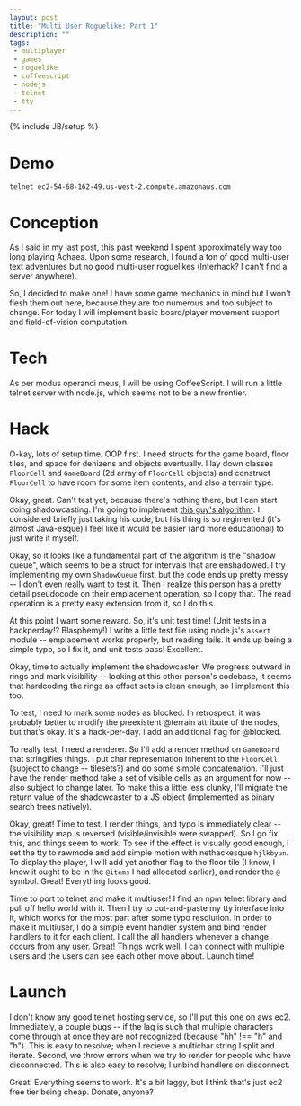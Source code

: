 ```yaml
---
layout: post
title: "Multi User Roguelike: Part 1"
description: ""
tags:
 - multiplayer
 - games
 - roguelike
 - coffeescript
 - nodejs
 - telnet
 - tty
---
```

{% include JB/setup %}

Demo
====
`telnet ec2-54-68-162-49.us-west-2.compute.amazonaws.com`

Conception
=========
As I said in my last post, this past weekend I spent approximately way too long playing Achaea. Upon some research, I found a ton of good multi-user text adventures but no good multi-user roguelikes (Interhack? I can't find a server anywhere).

So, I decided to make one! I have some game mechanics in mind but I won't flesh them out here, because they are too numerous and too subject to change. For today I will implement basic board/player movement support and field-of-vision computation.
<!--more-->

Tech
====
As per modus operandi meus, I will be using CoffeeScript. I will run a little telnet server with node.js, which seems not to be a new frontier.

Hack
====
O-kay, lots of setup time. OOP first. I need structs for the game board, floor tiles, and space for denizens and objects eventually. I lay down classes `FloorCell` and `GameBoard` (2d array of `FloorCell` objects) and construct `FloorCell` to have room for some item contents, and also a terrain type.

Okay, great. Can't test yet, because there's nothing there, but I can start doing shadowcasting. I'm going to implement [this guy's algorithm][shadowcasting]. I considered briefly just taking his code, but his thing is so regimented (it's almost Java-esque) I feel like it would be easier (and more educational) to just write it myself.

Okay, so it looks like a fundamental part of the algorithm is the "shadow queue", which seems to be a struct for intervals that are enshadowed. I try implementing my own `ShadowQueue` first, but the code ends up pretty messy -- I don't even really want to test it. Then I realize this person has a pretty detail pseudocode on their emplacement operation, so I copy that. The read operation is a pretty easy extension from it, so I do this.

At this point I want some reward. So, it's unit test time! (Unit tests in a hackperday!? Blasphemy!) I write a little test file using node.js's `assert` module -- emplacement works properly, but reading fails. It ends up being a simple typo, so I fix it, and unit tests pass! Excellent.

Okay, time to actually implement the shadowcaster. We progress outward in rings and mark visibility -- looking at this other person's codebase, it seems that hardcoding the rings as offset sets is clean enough, so I implement this too.

To test, I need to mark some nodes as blocked. In retrospect, it was probably better to modify the preexistent @terrain attribute of the nodes, but that's okay. It's a hack-per-day. I add an additional flag for @blocked.

To really test, I need a renderer. So I'll add a render method on `GameBoard` that stringifies things. I put char representation inherent to the `FloorCell` (subject to change -- tilesets?) and do some simple concatenation. I'll just have the render method take a set of visible cells as an argument for now -- also subject to change later. To make this a little less clunky, I'll migrate the return value of the shadowcaster to a JS object (implemented as binary search trees natively).

Okay, great! Time to test. I render things, and typo is immediately clear -- the visibility map is reversed (visible/invisible were swapped). So I go fix this, and things seem to work. To see if the effect is visually good enough, I set the tty to rawmode and add simple motion with nethackesque `hjlkbyun`. To display the player, I will add yet another flag to the floor tile (I know, I know it ought to be in the `@items` I had allocated earlier), and render the `@` symbol. Great! Everything looks good.

Time to port to telnet and make it multiuser! I find an npm telnet library and pull off hello world with it. Then I try to cut-and-paste my tty interface into it, which works for the most part after some typo resolution. In order to make it multiuser, I do a simple event handler system and bind render handlers to it for each client. I call the all handlers whenever a change occurs from any user. Great! Things work well. I can connect with multiple users and the users can see each other move about. Launch time!

Launch
======
I don't know any good telnet hosting service, so I'll put this one on aws ec2. Immediately, a couple bugs -- if the lag is such that multiple characters come through at once they are not recognized (because "hh" !== "h" and "h"). This is easy to resolve; when I recieve a multichar string I split and iterate. Second, we throw errors when we try to render for people who have disconnected. This is also easy to resolve; I unbind handlers on disconnect.

Great! Everything seems to work. It's a bit laggy, but I think that's just ec2 free tier being cheap. Donate, anyone?

[shadowcasting]: http://www.roguebasin.com/index.php?title=Precise_Shadowcasting_in_JavaScript
